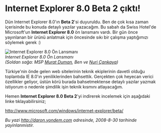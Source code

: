 # Internet Explorer 8.0 Beta 2 çıktı! 

Dün Internet Explorer 8.0'ın **Beta 2**'si duyuruldu. Ben de çok kısa
zaman içerisinde bu konuda detaylı yazılar yazacağım. Bu sabah da Swiss
Hotel'de Microsoft'un **Internet Explorer 8.0** ön lansmanı vardı. Bir
gün önce yayınlanan bir ürünü anlatmak için öncesinde sıkı bir çalışma
yaptığımızı söylemek gerek :)

![Internet Explorer 8.0 Ön
Lansmanı](../media/Internet_Explorer_8_0_Beta_2_cikti/29082008_1.jpg)\
*Internet Explorer 8.0 Ön Lansmanı\
 (Soldan sağa: MSP [Murat Duman](http://www.muratduman.net/), Ben ve
[Nuri Çankaya](http://www.nuricankaya.com/))*

Türkiye'nin önde gelen web sitelerinin teknik ekiplerinin davetli olduğu
toplantıda IE 8.0'ın yeniliklerinden bahsettik. Gerçekten çok heyecan
verici özellikler geliyor, üstün körü burada bahsetmektense detaylı
yazılar yazmak istiyorum o nedenle şimdilik işin teknik kısmını
atlayacağım.

Hemen **Internet Explorer 8.0 Beta 2**'yi indirerek incelemek için
aşağıdaki linke tıklayabilirsiniz;

<http://www.microsoft.com/windows/internet-explorer/beta/>


*Bu yazi http://daron.yondem.com adresinde, 2008-8-30 tarihinde yayinlanmistir.*